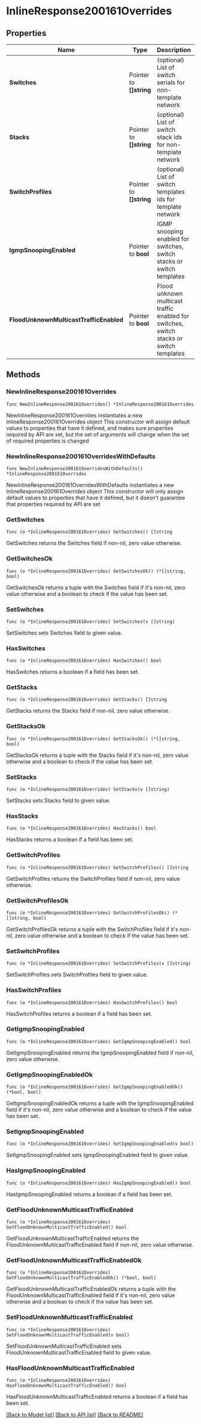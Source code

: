 # InlineResponse200161Overrides

## Properties

Name | Type | Description | Notes
------------ | ------------- | ------------- | -------------
**Switches** | Pointer to **[]string** | (optional) List of switch serials for non-template network | [optional] 
**Stacks** | Pointer to **[]string** | (optional) List of switch stack ids for non-template network | [optional] 
**SwitchProfiles** | Pointer to **[]string** | (optional) List of switch templates ids for template network | [optional] 
**IgmpSnoopingEnabled** | Pointer to **bool** | IGMP snooping enabled for switches, switch stacks or switch templates | [optional] 
**FloodUnknownMulticastTrafficEnabled** | Pointer to **bool** | Flood unknown multicast traffic enabled for switches, switch stacks or switch templates | [optional] 

## Methods

### NewInlineResponse200161Overrides

`func NewInlineResponse200161Overrides() *InlineResponse200161Overrides`

NewInlineResponse200161Overrides instantiates a new InlineResponse200161Overrides object
This constructor will assign default values to properties that have it defined,
and makes sure properties required by API are set, but the set of arguments
will change when the set of required properties is changed

### NewInlineResponse200161OverridesWithDefaults

`func NewInlineResponse200161OverridesWithDefaults() *InlineResponse200161Overrides`

NewInlineResponse200161OverridesWithDefaults instantiates a new InlineResponse200161Overrides object
This constructor will only assign default values to properties that have it defined,
but it doesn't guarantee that properties required by API are set

### GetSwitches

`func (o *InlineResponse200161Overrides) GetSwitches() []string`

GetSwitches returns the Switches field if non-nil, zero value otherwise.

### GetSwitchesOk

`func (o *InlineResponse200161Overrides) GetSwitchesOk() (*[]string, bool)`

GetSwitchesOk returns a tuple with the Switches field if it's non-nil, zero value otherwise
and a boolean to check if the value has been set.

### SetSwitches

`func (o *InlineResponse200161Overrides) SetSwitches(v []string)`

SetSwitches sets Switches field to given value.

### HasSwitches

`func (o *InlineResponse200161Overrides) HasSwitches() bool`

HasSwitches returns a boolean if a field has been set.

### GetStacks

`func (o *InlineResponse200161Overrides) GetStacks() []string`

GetStacks returns the Stacks field if non-nil, zero value otherwise.

### GetStacksOk

`func (o *InlineResponse200161Overrides) GetStacksOk() (*[]string, bool)`

GetStacksOk returns a tuple with the Stacks field if it's non-nil, zero value otherwise
and a boolean to check if the value has been set.

### SetStacks

`func (o *InlineResponse200161Overrides) SetStacks(v []string)`

SetStacks sets Stacks field to given value.

### HasStacks

`func (o *InlineResponse200161Overrides) HasStacks() bool`

HasStacks returns a boolean if a field has been set.

### GetSwitchProfiles

`func (o *InlineResponse200161Overrides) GetSwitchProfiles() []string`

GetSwitchProfiles returns the SwitchProfiles field if non-nil, zero value otherwise.

### GetSwitchProfilesOk

`func (o *InlineResponse200161Overrides) GetSwitchProfilesOk() (*[]string, bool)`

GetSwitchProfilesOk returns a tuple with the SwitchProfiles field if it's non-nil, zero value otherwise
and a boolean to check if the value has been set.

### SetSwitchProfiles

`func (o *InlineResponse200161Overrides) SetSwitchProfiles(v []string)`

SetSwitchProfiles sets SwitchProfiles field to given value.

### HasSwitchProfiles

`func (o *InlineResponse200161Overrides) HasSwitchProfiles() bool`

HasSwitchProfiles returns a boolean if a field has been set.

### GetIgmpSnoopingEnabled

`func (o *InlineResponse200161Overrides) GetIgmpSnoopingEnabled() bool`

GetIgmpSnoopingEnabled returns the IgmpSnoopingEnabled field if non-nil, zero value otherwise.

### GetIgmpSnoopingEnabledOk

`func (o *InlineResponse200161Overrides) GetIgmpSnoopingEnabledOk() (*bool, bool)`

GetIgmpSnoopingEnabledOk returns a tuple with the IgmpSnoopingEnabled field if it's non-nil, zero value otherwise
and a boolean to check if the value has been set.

### SetIgmpSnoopingEnabled

`func (o *InlineResponse200161Overrides) SetIgmpSnoopingEnabled(v bool)`

SetIgmpSnoopingEnabled sets IgmpSnoopingEnabled field to given value.

### HasIgmpSnoopingEnabled

`func (o *InlineResponse200161Overrides) HasIgmpSnoopingEnabled() bool`

HasIgmpSnoopingEnabled returns a boolean if a field has been set.

### GetFloodUnknownMulticastTrafficEnabled

`func (o *InlineResponse200161Overrides) GetFloodUnknownMulticastTrafficEnabled() bool`

GetFloodUnknownMulticastTrafficEnabled returns the FloodUnknownMulticastTrafficEnabled field if non-nil, zero value otherwise.

### GetFloodUnknownMulticastTrafficEnabledOk

`func (o *InlineResponse200161Overrides) GetFloodUnknownMulticastTrafficEnabledOk() (*bool, bool)`

GetFloodUnknownMulticastTrafficEnabledOk returns a tuple with the FloodUnknownMulticastTrafficEnabled field if it's non-nil, zero value otherwise
and a boolean to check if the value has been set.

### SetFloodUnknownMulticastTrafficEnabled

`func (o *InlineResponse200161Overrides) SetFloodUnknownMulticastTrafficEnabled(v bool)`

SetFloodUnknownMulticastTrafficEnabled sets FloodUnknownMulticastTrafficEnabled field to given value.

### HasFloodUnknownMulticastTrafficEnabled

`func (o *InlineResponse200161Overrides) HasFloodUnknownMulticastTrafficEnabled() bool`

HasFloodUnknownMulticastTrafficEnabled returns a boolean if a field has been set.


[[Back to Model list]](../README.md#documentation-for-models) [[Back to API list]](../README.md#documentation-for-api-endpoints) [[Back to README]](../README.md)


